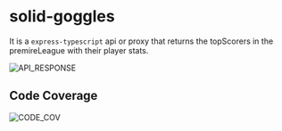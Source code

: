 # solid-goggles

It is a `express-typescript` api or proxy that returns the topScorers in the premireLeague with their player stats.

![API_RESPONSE](https://github.com/khushalbhardwaj-0111/playerStat/blob/master/assets/images/Screenshot%20from%202021-09-18%2012-01-26.png)

## Code Coverage
![CODE_COV](https://raw.githubusercontent.com/khushalbhardwaj-0111/playerStat/master/assets/images/Screenshot%20from%202021-09-18%2021-26-31.png)
